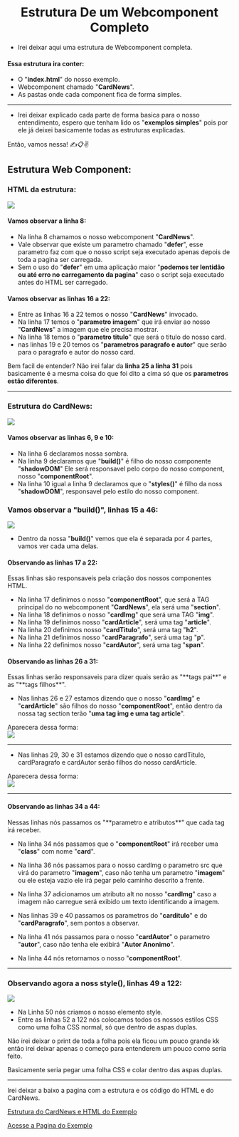 <h1 align="center">Estrutura De um Webcomponent Completo</h1>

- Irei deixar aqui uma estrutura de Webcomponent completa.

<h4>Essa estrutura ira conter:</h4>

- O "**index.html**" do nosso exemplo.
- Webcomponent chamado "**CardNews**".
- As pastas onde cada component fica de forma simples.

___
- Irei deixar explicado cada parte de forma basica para o nosso entendimento, espero que tenham lido os "**exemplos simples**" pois por ele já deixei basicamente todas as estruturas explicadas.

Então, vamos nessa! ✍️📋✌️

<h2>Estrutura Web Component:</h2>
<h3>HTML da estrutura:</h3>
  <img src="img-exemplos/estrutura-profissional/4-html.png">

  <h4>Vamos observar a linha 8:</h4>

  - Na linha 8 chamamos o nosso webcomponent "**CardNews**".
  - Vale observar que existe um parametro chamado "**defer**", esse parametro faz com que o nosso script seja executado apenas depois de toda a pagina ser carregada.
  - Sem o uso do "**defer**" em uma aplicação maior "**podemos ter lentidão ou até erro no carregamento da pagina**" caso o script seja executado antes do HTML ser carregado.

  <h4>Vamos observar as linhas 16 a 22:</h4>
  
  - Entre as linhas 16 a 22 temos o nosso "**CardNews**" invocado.
  - Na linha 17 temos o "**parametro imagem**" que irá enviar ao nosso "**CardNews**" a imagem que ele precisa mostrar.
  - Na linha 18 temos o "**parametro titulo**" que será o titulo do nosso card.
  - nas linhas 19 e 20 temos os "**parametros paragrafo e autor**" que serão para o paragrafo e autor do nosso card.

  Bem facil de entender? 
  Não irei falar da **linha 25 a linha 31** pois basicamente é a mesma coisa do que foi dito a cima só que os **parametros estão diferentes**.

___
<h3>Estrutura do CardNews:</h3>
  <img src="img-exemplos/estrutura-profissional/1-estrutura-cardnews.png">

  <h4>Vamos observar as linhas 6, 9 e 10:</h4>
  
  - Na linha 6 declaramos nossa sombra.
  - Na linha 9 declaramos que "**build()**" é filho do nosso componente "**shadowDOM**" Ele será responsavel pelo corpo do nosso component, nosso "**componentRoot**".
  - Na linha 10 igual a linha 9 declaramos que o "**styles()**" é filho da noss "**shadowDOM**", responsavel pelo estilo do nosso component.
  
  <h3>Vamos observar a "build()", linhas 15 a 46:</h3>
  <img src="img-exemplos/estrutura-profissional/2-build-cardnews.png">

  - Dentro da nossa "**build()**" vemos que ela é separada por 4 partes, vamos ver cada uma delas.

  <h4>Observando as linhas 17 a 22:</h4>
  Essas linhas são responsaveis pela criação dos nossos componentes HTML.
  
  - Na linha 17 definimos o nosso "**componentRoot**", que será a TAG principal do no webcomponent "**CardNews**", ela será uma "**section**".
  - Na linha 18 definimos o nosso "**cardImg**" que será uma TAG "**img**".
  - Na linha 19 definimos nosso "**cardArticle**", será uma tag "**article**".
  - Na linha 20 definimos nosso "**cardTitulo**", será uma tag "**h2**".
  - Na linha 21 definimos nosso "**cardParagrafo**", será uma tag "**p**".
  - Na linha 22 definimos nosso "**cardAutor**", será uma tag "**span**".
  

  <h4>Observando as linhas 26 a 31:</h4>
  Essas linhas serão responsaveis para dizer quais serão as "**tags pai**" e as "**tags filhos**".

  - Nas linhas 26 e 27 estamos dizendo que o nosso "**cardImg**" e "**cardArticle**" são filhos do nosso "**componentRoot**", então dentro da nossa tag section terão "**uma tag img e uma tag article**".

  Aparecera dessa forma:<br>
  <img src="img-exemplos/estrutura-profissional/2.1-filhos-section.png">

  ___
  - Nas linhas 29, 30 e 31 estamos dizendo que o nosso cardTitulo, cardParagrafo e cardAutor serão filhos do nosso cardArticle.

  Aparecera dessa forma:<br>
  <img src="img-exemplos/estrutura-profissional/2.2-filhos-article.png">
  
  ___
  <h4>Observando as linhas 34 a 44:</h4>
  Nessas linhas nós passamos os "**parametro e atributos**" que cada tag irá receber.

  - Na linha 34 nós passamos que o "**componentRoot**" irá receber uma "**class**" com nome "**card**".

  - Na linha 36 nós passamos para o nosso cardImg o parametro src que virá do parametro "**imagem**", caso não tenha um parametro "**imagem**" ou ele esteja vazio ele irá pegar pelo caminho descrito a frente.

  - Na linha 37 adicionamos um atributo alt no nosso "**cardImg**" caso a imagem não carregue será exibido um texto identificando a imagem.

  - Nas linhas 39 e 40 passamos os parametros do "**carditulo**" e do "**cardParagrafo**", sem pontos a observar.

  - Na linha 41 nós passamos para o nosso "**cardAutor**" o parametro "**autor**", caso não tenha ele exibirá "**Autor Anonimo**".

  - Na linha 44 nós retornamos o nosso "**componentRoot**".

  ___
  <h3>Observando agora a noss style(), linhas 49 a 122:</h3>
  <img src="img-exemplos/estrutura-profissional/3-style-cardnews.png">

  - Na Linha 50 nós criamos o nosso elemento style.
  - Entre as linhas 52 a 122 nós colocamos todos os nossos estilos CSS como uma folha CSS normal, só que dentro de aspas duplas.

  Não irei deixar o print de toda a folha pois ela ficou um pouco grande kk então irei deixar apenas o começo para entenderem um pouco como seria feito.
  
  Basicamente seria pegar uma folha CSS e colar dentro das aspas duplas.

___

Irei deixar a baixo a pagina com a estrutura e os código do HTML e do CardNews.

[Estrutura do CardNews e HTML do Exemplo](https://github.com/henferreirapro/estudos-angular/tree/1-web-components-no-front-end/1-web-components/3-estrutura-component-profissional)

[Acesse a Pagina do Exemplo]()